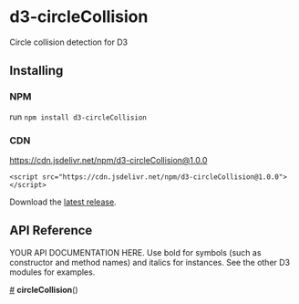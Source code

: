 # d3-circleCollision

Circle collision detection for D3

## Installing

### NPM
run `npm install d3-circleCollision` 

### CDN
https://cdn.jsdelivr.net/npm/d3-circleCollision@1.0.0
```
<script src="https://cdn.jsdelivr.net/npm/d3-circleCollision@1.0.0"></script>
```
Download the [latest release](https://github.com/d3/d3-circleCollision/releases/latest).

## API Reference

YOUR API DOCUMENTATION HERE. Use bold for symbols (such as constructor and method names) and italics for instances. See the other D3 modules for examples.

<a href="#circleCollision" name="circleCollision">#</a> <b>circleCollision</b>()

